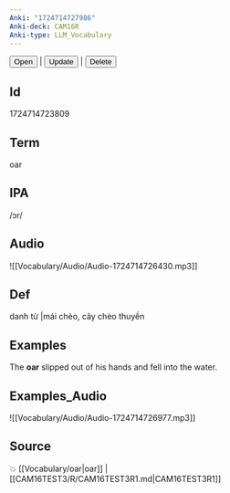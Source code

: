 ```yaml
---
Anki: "1724714727986"
Anki-deck: CAM16R
Anki-type: LLM_Vocabulary
---
```

<button class="anki-btn-open">Open</button> | <button class="anki-btn-update">Update</button> | <button class="anki-btn-delete">Delete</button>

## Id
1724714723809
## Term
oar
## IPA
 /ɔr/
## Audio
 ![[Vocabulary/Audio/Audio-1724714726430.mp3]]

## Def
 danh từ |mái chèo, cây chèo thuyền 
## Examples
The **oar** slipped out of his hands and fell into the water.

## Examples_Audio
![[Vocabulary/Audio/Audio-1724714726977.mp3]]
## Source
💥 [[Vocabulary/oar|oar]] |  [[CAM16TEST3/R/CAM16TEST3R1.md|CAM16TEST3R1]]